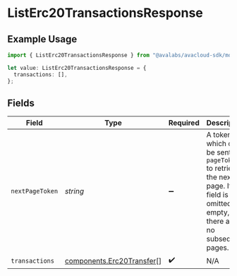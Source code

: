 # ListErc20TransactionsResponse

## Example Usage

```typescript
import { ListErc20TransactionsResponse } from "@avalabs/avacloud-sdk/models/components";

let value: ListErc20TransactionsResponse = {
  transactions: [],
};
```

## Fields

| Field                                                                                                                                  | Type                                                                                                                                   | Required                                                                                                                               | Description                                                                                                                            |
| -------------------------------------------------------------------------------------------------------------------------------------- | -------------------------------------------------------------------------------------------------------------------------------------- | -------------------------------------------------------------------------------------------------------------------------------------- | -------------------------------------------------------------------------------------------------------------------------------------- |
| `nextPageToken`                                                                                                                        | *string*                                                                                                                               | :heavy_minus_sign:                                                                                                                     | A token, which can be sent as `pageToken` to retrieve the next page. If this field is omitted or empty, there are no subsequent pages. |
| `transactions`                                                                                                                         | [components.Erc20Transfer](../../models/components/erc20transfer.md)[]                                                                 | :heavy_check_mark:                                                                                                                     | N/A                                                                                                                                    |